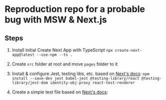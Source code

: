 # Reproduction repo for a probable bug with MSW & Next.js

## Steps

1. Install initial Create Next App with TypeScript
`npx create-next-app@latest --use-npm --ts .`

2. Create `src` folder at root and move `pages` folder to it

3. Install & configure Jest, testing libs, etc. based on [Next's docs](https://nextjs.org/docs/testing#jest-and-react-testing-library):
`npm install --save-dev jest babel-jest @testing-library/react @testing-library/jest-dom identity-obj-proxy react-test-renderer`

3. Create a simple test file based on [Next's docs](https://nextjs.org/docs/testing#jest-and-react-testing-library):
